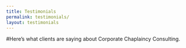 ```yaml
---
title: Testimonials
permalink: testimonials/
layout: testimonials
---
```

#Here’s what clients are saying about Corporate Chaplaincy Consulting.
